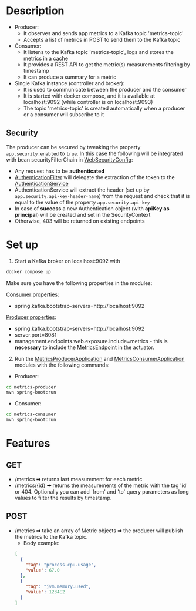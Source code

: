 # Description

- Producer:
    - It observes and sends app metrics to a Kafka topic 'metrics-topic'
    - Accepts a list of metrics in POST to send them to the Kafka topic
- Consumer:
    - It listens to the Kafka topic 'metrics-topic', logs and stores the metrics in a cache
    - It provides a REST API to get the metric(s) measurements filtering by timestamp
    - It can produce a summary for a metric
- Single Kafka instance (controller and broker):
    - It is used to communicate between the producer and the consumer
    - It is started with docker compose, and it is available at localhost:9092 (while controller is on localhost:9093)
    - The topic 'metrics-topic' is created automatically when a producer or a consumer will subscribe to it

## Security

The producer can be secured by tweaking the property ```app.security.enabled``` to ```true```.
In this case the following will be integrated with bean securityFilterChain
in [WebSecurityConfig](task2/metrics-producer/src/main/java/study/metricsproducer/security/WebSecurityConfig.java):

- Any request has to be **authenticated**
- [AuthenticationFilter](task2/metrics-producer/src/main/java/study/metricsproducer/security/AuthenticationFilter.java)
  will delegate the extraction of the token to
  the [AuthenticationService](task2/metrics-producer/src/main/java/study/metricsproducer/security/AuthenticationService.java)
- AuthenticationService will extract the header (set up by ```app.security.api-key-header-name```) from the request and
  check that it is equal to the value of the property ```app.security.api-key```
- In case of **success** a new Authentication object (with **apiKey as principal**) will be created and set in the
  SecurityContext
- Otherwise, 403 will be returned on existing endpoints

# Set up

1. Start a Kafka broker on localhost:9092 with

```bash
docker compose up
```

Make sure you have the following properties in the modules:

[Consumer properties](/task2/metrics-consumer/src/main/resources/application.properties):

- spring.kafka.bootstrap-servers=http://localhost:9092

[Producer properties](/task2/metrics-producer/src/main/resources/application.properties):

- spring.kafka.bootstrap-servers=http://localhost:9092
- server.port=8081
- management.endpoints.web.exposure.include=metrics - this is **necessary** to include
  the [MetricsEndpoint](https://docs.spring.io/spring-boot/docs/current/api/org/springframework/boot/actuate/metrics/MetricsEndpoint.html)
  in the actuator.

2. Run
   the [MetricsProducerApplication](/task2/metrics-producer/src/main/java/com/epam/metrics/MetricsProducerApplication.java)
   and [MetricsConsumerApplication](/task2/metrics-consumer/src/main/java/com/epam/metrics/MetricsConsumerApplication.java)
   modules with the following commands:

- Producer:

```bash
cd metrics-producer
mvn spring-boot:run
```

- Consumer:

```bash
cd metrics-consumer 
mvn spring-boot:run
```

# Features

## GET

- /metrics **➡** returns last measurement for each metric
- /metrics/{id} **➡** returns the measurements of the metric with the tag 'id' or 404.
  Optionally you can add 'from' and 'to' query parameters as long values to filter the results by timestamp.

## POST

- /metrics **➡** take an array of Metric objects **➡** the producer will publish the metrics to the Kafka topic.
    - Body example:
  ```json
  [
    {
      "tag": "process.cpu.usage",
      "value": 67.0
    },
    {
      "tag": "jvm.memory.used",
      "value": 1234E2
    }
  ]
  ```